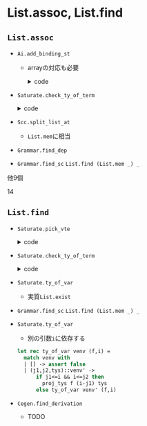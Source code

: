 
List.assoc, List.find
=====================

`List.assoc`
-----------


+ `Ai.add_binding_st`

  + arrayの対応も必要

    <details><summary>code</summary><!--{{{-->

    ```ocaml
    let add_binding_st f rho qs =
      let rho' = add_index rho 0 in
      let qref = try List.assoc rho' (!binding_array_nt).(f) with Not_found -> assert false in
      qref := merge_and_unify compare qs !qref
    ```

    </details><!--}}}-->

+ `Saturate.check_ty_of_term`

    <details><summary>code</summary><!--{{{-->

    ```ocaml
    let rec check_ty_of_term venv term ity =
      match term with
      | App(_,_) ->
          let (h,terms) = Grammar.decompose_term term in
          let tyss = match_head_types h venv (List.length terms) ity in
          let vte = check_argtypes venv terms tyss in vte
      | Var(v) ->
          begin try
            let ity1 = List.find (fun ity1 -> subtype ity1 ity) (ty_of_var venv v) in
                       ^^^^^^^^^
            [(v, [ity1])]
          with
            Not_found -> raise Untypable
          end
      | T(a) ->
          let q = codom_of_ity ity in
          if List.exists (fun ity1 -> subtype ity1 ity) (ty_of_t_q a q)
             ^^^^^^^^^^^
          then []
          else raise Untypable
      | NT(f) ->
          let q = codom_of_ity ity in
          if List.exists (fun ity1 -> subtype ity1 ity) (ty_of_nt_q f q)
             ^^^^^^^^^^^
          then []
          else raise Untypable
    ```

    </details><!--}}}-->

+ `Scc.split_list_at`
  + `List.mem`に相当

+ `Grammar.find_dep`

+ `Grammar.find_sc`
  `List.find (List.mem _) _`

他9個

14

`List.find`
-----------

+ `Saturate.pick_vte`

    <details><summary>code</summary><!--{{{-->

    ```ocaml
    let pick_vte ity ity_vte_list =
      try
        snd(List.find (fun (ity',_vte)-> subtype ity' ity) ity_vte_list )
      with Not_found -> raise Untypable
    ```

    </details><!--}}}-->

+ `Saturate.check_ty_of_term`

    <details><summary>code</summary><!--{{{-->

    ```ocaml
    let rec check_ty_of_term venv term ity =
      match term with
      | App(_,_) ->
          let (h,terms) = Grammar.decompose_term term in
          let tyss = match_head_types h venv (List.length terms) ity in
          let vte = check_argtypes venv terms tyss in vte
      | Var(v) ->
          begin try
            let ity1 = List.find (fun ity1 -> subtype ity1 ity) (ty_of_var venv v) in
                       ^^^^^^^^^
            [(v, [ity1])]
          with
            Not_found -> raise Untypable
          end
      | T(a) ->
          let q = codom_of_ity ity in
          if List.exists (fun ity1 -> subtype ity1 ity) (ty_of_t_q a q)
             ^^^^^^^^^^^
          then []
          else raise Untypable
      | NT(f) ->
          let q = codom_of_ity ity in
          if List.exists (fun ity1 -> subtype ity1 ity) (ty_of_nt_q f q)
             ^^^^^^^^^^^
          then []
          else raise Untypable
    ```

    </details><!--}}}-->

+ `Saturate.ty_of_var`
  + 実質`List.exist`

+ `Grammar.find_sc`
  `List.find (List.mem _) _`


+ `Saturate.ty_of_var`
  + 別の引数`i`に依存する

  ```ocaml
  let rec ty_of_var venv (f,i) =
    match venv with
    | [] -> assert false
    | (j1,j2,tys)::venv' ->
        if j1<=i && i<=j2 then
          proj_tys f (i-j1) tys
        else ty_of_var venv' (f,i)
  ```

+ `Cegen.find_derivation`
  + TODO


<!--

ai.ml|124 col 19| let arity = List.assoc a m.AlternatingAutomaton.alpha in
  されない
ai.ml|378 col 18| let qref = try List.assoc rho' (!binding_array_nt).(f) with Not_found -> assert false in
  されない
cegen.ml|90 col 20| | Var(x) -> (try List.assoc x vte with Not_found -> assert false)
  されない
cegen.ml|285 col 21| let eterm1 = List.assoc (v,aty) env in
  されない
grammar.ml|216 col 5| List.assoc x dmap
  されない
saturate.ml|95 col 3| List.assoc a m.alpha
  されない
saturate.ml|131 col 21| let fml = List.assoc (q,a) m.AlternatingAutomaton.delta in
  されない
grammar.ml|132 col 20| let arity_of_t a = List.assoc a (!gram).t
  されない
scc.ml|8 col 28| let get_node (g:graph) x = List.assoc x g;;
  されない

以下catchされる関数

Saturate.check_ty_of_term
saturate.ml|901 col 10| else raise Untypable
  List.exists
saturate.ml|901 col 10| else raise Untypable
  List.find
saturate.ml|901 col 10| else raise Untypable
  List.exists
saturate.ml|906 col 10| else raise Untypable
  List.exists
saturate.ml|911 col 11| [] -> raise Untypable
  これは行けるかな？いや再帰の部分で無理だ
  merge_two_vtes vte0 (check_argtypes_aux venv terms tys)でUntypableを投げないものが存在する
  Untypableはcatchされる (`update_ty_of_nt_inc_for_nt_sub_venv`)


alternatingAutomaton.ml|18 col 15| let cls = List.assoc v delta in
  される
alternatingAutomaton.ml|30 col 15| let fml = List.assoc v delta in
  される
automaton.ml|14 col 3| List.assoc (q,a) m.delta
  使われない
cegen.ml|237 col 30| | EVar(v,ity) -> (try EVar(List.assoc v vmap, ity) with Not_found -> eterm)
  される
conversion.ml|49 col 36| Syntax.Name(s) -> (try Var(List.assoc s vmap) with Not_found -> T(s))
  される
grammar.ml|162 col 9| List.assoc x s
  される
grammar.ml|171 col 9| List.assoc x s
  される
scc.ml|52 col 31| let (_,_,nextr) = List.assoc x g in
  される
scc.ml|57 col 20| try (let _ = List.assoc y g' in g') with
  される
scc.ml|154 col 29| let (nextr,_) = List.assoc x g in
  される
scc.ml|159 col 20| try (let _ = List.assoc y g' in g') with
  される
scc.ml|163 col 25| let (nextr, cacher) = List.assoc n g in
  使われない関数
stype.ml|55 col 21| STvar v -> (try List.assoc v sub with Not_found -> st)
  される
stype.ml|149 col 29| let lookup_stype_t a cste = List.assoc a cste
  されない @tcheck_term
utilities.ml|235 col 5| List.assoc var s
  される
utilities.ml|321 col 9| (* like List.assoc, but with a specialized equality function *)
  される

-->
